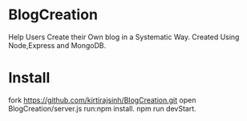 # BlogCreation
Help Users Create their Own blog in a Systematic Way.
Created Using Node,Express and MongoDB.
# Install
fork https://github.com/kirtirajsinh/BlogCreation.git
open BlogCreation/server.js
run:npm install.
npm run devStart.

